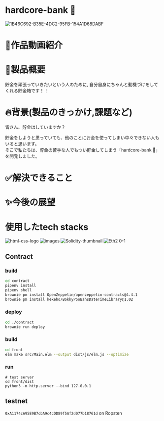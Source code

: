 # hardcore-bank 🏦
![1B46C692-B35E-4DC2-95FB-154A1D68DABF](https://user-images.githubusercontent.com/89442945/200172006-2ef55618-cfdd-4411-8c1a-d4cd1c0d2e8c.jpg)


# 🎥作品動画紹介

# 💪製品概要
貯金を頑張っていきたいという人のために, 自分自身にちゃんと動機づけをしてくれる貯金箱です！！

# 🔥背景(製品のきっかけ,課題など)
皆さん、貯金はしていますか？

貯金をしようと思っていても、他のことにお金を使ってしまい中々できない人もいると思います。<br>
そこで私たちは、貯金の苦手な人でもつい貯金してしまう「hardcore-bank 🏦」を開発しました。


# ✅解決できること

# ✨今後の展望


# 使用したtech stacks
![html-css-logo](https://user-images.githubusercontent.com/89442945/200168625-51bbcf6d-6b8d-4527-bfd8-8c74e2462b40.jpeg)
![images](https://user-images.githubusercontent.com/89442945/200168205-d05e661f-d199-4851-9ddd-60f404e3b7e2.png)
![Solidity-thumbnail](https://user-images.githubusercontent.com/89442945/200168555-3e16ff19-18cb-4bee-b24d-8e7db0d84fbf.png)
![Eth2 0-1](https://user-images.githubusercontent.com/89442945/200169380-58c30b50-fccd-4d9e-a78d-2debe69fbd28.png)


## Contract

### build

```sh
cd contract
pipenv install
pipenv shell
brownie pm install OpenZeppelin/openzeppelin-contracts@4.4.1
brownie pm install kekeho/BokkyPooBahsDateTimeLibrary@1.02
```

### deploy

```sh
cd ./contract
brownie run deploy
```

### build

```sh
cd front
elm make src/Main.elm --output dist/js/elm.js --optimize
```

### run

```
# test server
cd front/dist
python3 -m http.server --bind 127.0.0.1
```


## testnet

`0xA1174cA95E9B7cbA9c4cDD89f5Af2d077b18761d` on Ropsten

